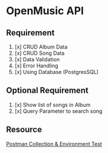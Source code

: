 # OpenMusic API

## Requirement

1. [x] CRUD Album Data
2. [x] CRUD Song Data
3. [x] Data Validation
4. [x] Error Handling
5. [x] Using Database (PostgresSQL)

## Optional Requirement

1. [x] Show list of songs in Album
2. [x] Query Parameter to search song

## Resource

[Postman Collection & Environment Test](https://github.com/dicodingacademy/a271-backend-menengah-labs/raw/099-shared-files/03-submission-content/01-open-music-api-v1/OpenMusic%20API%20V1%20Test.zip)
